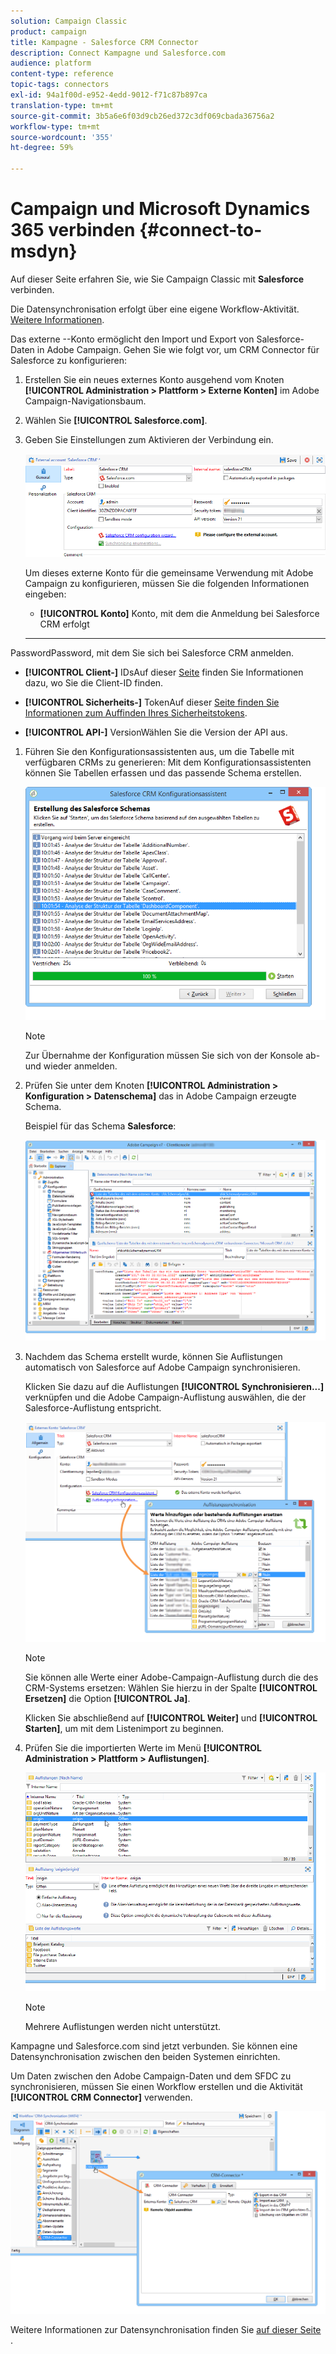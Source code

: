 ```yaml
---
solution: Campaign Classic
product: campaign
title: Kampagne - Salesforce CRM Connector
description: Connect Kampagne und Salesforce.com
audience: platform
content-type: reference
topic-tags: connectors
exl-id: 94a1f00d-e952-4edd-9012-f71c87b897ca
translation-type: tm+mt
source-git-commit: 3b5a6e6f03d9cb26ed372c3df069cbada36756a2
workflow-type: tm+mt
source-wordcount: '355'
ht-degree: 59%

---
```


# Campaign und Microsoft Dynamics 365 verbinden {#connect-to-msdyn}

Auf dieser Seite erfahren Sie, wie Sie Campaign Classic mit **Salesforce** verbinden.

Die Datensynchronisation erfolgt über eine eigene Workflow-Aktivität. [Weitere Informationen](../../platform/using/crm-data-sync.md).


Das externe --Konto ermöglicht den Import und Export von Salesforce-Daten in Adobe Campaign.
Gehen Sie wie folgt vor, um CRM Connector für Salesforce zu konfigurieren:

1. Erstellen Sie ein neues externes Konto ausgehend vom Knoten **[!UICONTROL Administration > Plattform > Externe Konten]** im Adobe Campaign-Navigationsbaum.
1. Wählen Sie **[!UICONTROL Salesforce.com]**.
1. Geben Sie Einstellungen zum Aktivieren der Verbindung ein.

   ![](assets/ext_account_17.png)

   Um dieses externe Konto für die gemeinsame Verwendung mit Adobe Campaign zu konfigurieren, müssen Sie die folgenden Informationen eingeben:

   * **[!UICONTROL Konto]**
Konto, mit dem die Anmeldung bei Salesforce CRM erfolgt

   * ****
PasswordPassword, mit dem Sie sich bei Salesforce CRM anmelden.

   * **[!UICONTROL Client-]**
IDsAuf dieser  [Seite](https://help.salesforce.com/articleView?id=000205876&amp;type=1) finden Sie Informationen dazu, wo Sie die Client-ID finden.

   * **[!UICONTROL Sicherheits-]**
TokenAuf dieser  [Seite finden Sie Informationen zum Auffinden Ihres Sicherheitstokens](https://help.salesforce.com/articleView?id=000205876&amp;type=1).

   * **[!UICONTROL API-]**
VersionWählen Sie die Version der API aus.
1. Führen Sie den Konfigurationsassistenten aus, um die Tabelle mit verfügbaren CRMs zu generieren: Mit dem Konfigurationsassistenten können Sie Tabellen erfassen und das passende Schema erstellen.

   ![](assets/crm_connectors_sfdc_launch.png)

   >[!NOTE]
   >
   >Zur Übernahme der Konfiguration müssen Sie sich von der Konsole ab- und wieder anmelden.

1. Prüfen Sie unter dem Knoten **[!UICONTROL Administration > Konfiguration > Datenschema]** das in Adobe Campaign erzeugte Schema.

   Beispiel für das Schema **Salesforce**:

   ![](assets/crm_connectors_sfdc_table.png)

1. Nachdem das Schema erstellt wurde, können Sie Auflistungen automatisch von Salesforce auf Adobe Campaign synchronisieren.

   Klicken Sie dazu auf die Auflistungen **[!UICONTROL Synchronisieren...]** verknüpfen und die Adobe Campaign-Auflistung auswählen, die der Salesforce-Auflistung entspricht.



   ![](assets/crm_connectors_sfdc_enum.png)

   >[!NOTE]
   >
   >Sie können alle Werte einer Adobe-Campaign-Auflistung durch die des CRM-Systems ersetzen: Wählen Sie hierzu in der Spalte **[!UICONTROL Ersetzen]** die Option **[!UICONTROL Ja]**.


   Klicken Sie abschließend auf **[!UICONTROL Weiter]** und **[!UICONTROL Starten]**, um mit dem Listenimport zu beginnen.

1. Prüfen Sie die importierten Werte im Menü **[!UICONTROL Administration > Plattform > Auflistungen]**.

   ![](assets/crm_connectors_sfdc_exe.png)

   >[!NOTE]
   >
   > Mehrere Auflistungen werden nicht unterstützt.

Kampagne und Salesforce.com sind jetzt verbunden. Sie können eine Datensynchronisation zwischen den beiden Systemen einrichten.

Um Daten zwischen den Adobe Campaign-Daten und dem SFDC zu synchronisieren, müssen Sie einen Workflow erstellen und die Aktivität **[!UICONTROL CRM Connector]** verwenden.

![](assets/crm_connectors_sfdc_wf.png)

Weitere Informationen zur Datensynchronisation finden Sie [auf dieser Seite ](../../platform/using/crm-data-sync.md).
